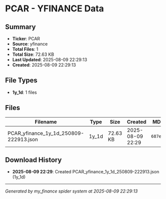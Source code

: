 # PCAR - YFINANCE Data

## Summary
- **Ticker**: PCAR
- **Source**: yfinance
- **Total Files**: 1
- **Total Size**: 72.63 KB
- **Last Updated**: 2025-08-09 22:29:13
- **Created**: 2025-08-09 22:29:13

## File Types
- **1y_1d**: 1 files

## Files

| Filename | Type | Size | Created | MD5 Hash |
|----------|------|------|---------|----------|
| PCAR_yfinance_1y_1d_250809-222913.json | 1y_1d | 72.63 KB | 2025-08-09 22:29 | `687e5361...` |

## Download History

- **2025-08-09 22:29**: Created PCAR_yfinance_1y_1d_250809-222913.json (1y_1d)

---
*Generated by my_finance spider system at 2025-08-09 22:29:13*
